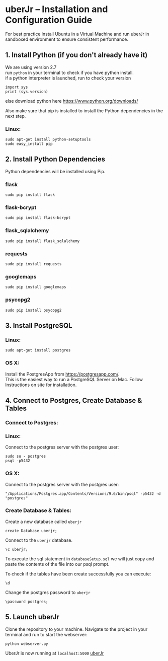 # uberJr – Installation and Configuration Guide

For best practice install Ubuntu in a Virtual Machine and run uberJr in sandboxed environment to ensure consistent performance.

## 1. Install Python (if you don't already have it) 
We are using version 2.7  
run `python` in your terminal to check if you have python install.  
if a python interpreter is launched, run to check your version
```
import sys
print (sys.version)
```
else download python here https://www.python.org/downloads/

Also make sure that pip is installed to install the Python dependencies in the next step.
### Linux:
```
sudo apt-get install python-setuptools
sudo easy_install pip
```

## 2. Install Python Dependencies

Python dependencies will be installed using Pip.

### flask
`sudo pip install flask`

### flask-bcrypt
`sudo pip install flask-bcrypt`

### flask_sqlalchemy
`sudo pip install flask_sqlalchemy`

### requests
`sudo pip install requests`

### googlemaps
`sudo pip install googlemaps`

### psycopg2
`sudo pip install psycopg2`

## 3. Install PostgreSQL
### Linux:
```
sudo apt-get install postgres
```

### OS X:
Install the PostgresApp from https://postgresapp.com/.  
This is the easiest way to run a PostgreSQL Server on Mac. Follow Instructions on site for installation.  

## 4. Connect to Postgres, Create Database & Tables
### Connect to Postgres:
### Linux:
Connect to the postgres server with the postgres user:
```
sudo su - postgres
psql -p5432
```
### OS X:
Connect to the postgres server with the postgres user:
```
"/Applications/Postgres.app/Contents/Versions/9.6/bin/psql" -p5432 -d "postgres"
```
### Create Database & Tables:
Create a new database called `uberjr`
```
create Database uberjr;
```
Connect to the `uberjr` database.
```
\c uberjr;
```
To execute the sql statement in `databaseSetup.sql` we will just copy and paste the contents of the file into our psql prompt.

To check if the tables have been create successfully you can execute:
```
\d
```
Change the postgres password to `uberjr`
```
\password postgres;
```

## 5. Launch uberJr 
Clone the repository to your machine.
Navigate to the project in your terminal and run to start the webserver:
```
python webserver.py
```
UberJr is now running at `localhost:5000` [uberJr](http://localhost:5000)

